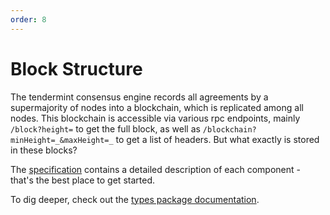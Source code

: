```yaml
---
order: 8
---
```


# Block Structure

The tendermint consensus engine records all agreements by a
supermajority of nodes into a blockchain, which is replicated among all
nodes. This blockchain is accessible via various rpc endpoints, mainly
`/block?height=` to get the full block, as well as
`/blockchain?minHeight=_&maxHeight=_` to get a list of headers. But what
exactly is stored in these blocks?

The [specification](../spec/blockchain/blockchain.md) contains a detailed description of each component - that's the best place to get started.

To dig deeper, check out the [types package documentation](https://godoc.org/github.com/evdatsion/aphelion-dpos-bft/types).
